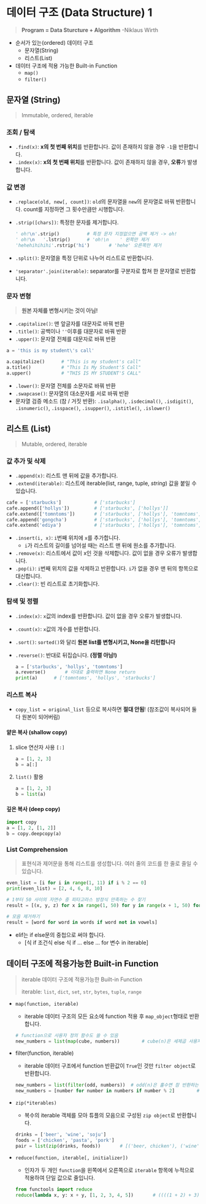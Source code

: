 # 데이터 구조 (Data Structure) 1

> **Program = Data Sturcture + Algorithm** -Niklaus Wirth

- 순서가 있는(ordered) 데이터 구조
  - 문자열(String)
  - 리스트(List)
- 데이터 구조에 적용 가능한 Built-in Function
  - `map()`
  - `filter()`



## 문자열 (String)

> Immutable, ordered, iterable

### 조회 / 탐색

- `.find(x)`: **x의 첫 번째 위치**를 반환합니다. 값이 존재하지 않을 경우 `-1`을 반환합니다.
- `.index(x)`: **x의 첫 번째 위치**를 반환합니다. 값이 존재하지 않을 경우, **오류**가 발생합니다.

### 값 변경

- `.replace(old, new[, count])`: `old`의 문자열을 `new`의 문자열로 바꿔 반환합니다. count를 지정하면 그 횟수만큼만 시행합니다.

- `.strip([chars])`: 특정한 문자를 제거합니다.

  ```python
  '	oh!\n'.strip()			# 특정 문자 지정없으면 공백 제거 -> oh!
  '	oh!\n	'.lstrip()		# 'oh!\n	' 왼쪽만 제거
  'hehehihihihi'.rstrip('hi')		# 'hehe' 오른쪽만 제거
  ```

- `.split()`: 문자열을 특정 단위로 나누어 리스트로 반환합니다.

- `'separator'.join(iterable)`: separator를 구분자로 합쳐 한 문자열로 반환합니다.

### 문자 변형

> **원본 자체를 변형시키는 것이 아님!**

- `.capitalize()`: 맨 앞글자를 대문자로 바꿔 반환
- `.title()`: 공백이나 `''`이후를 대문자로 바꿔 반환
- `.upper()`: 문자열 전체를 대문자로 바꿔 반환

```python
a = 'this is my student\'s call'

a.capitalize()		# "This is my student's call"
a.title()			# "This Is My Student'S Call"
a.upper()			# "THIS IS MY STUDENT'S CALL"
```

- `.lower()`: 문자열 전체를 소문자로 바꿔 반환
- `.swapcase()`: 문자열의 대소문자를 서로 바꿔 반환
- 문자열 검증 메소드 (참 / 거짓 반환): `.isalpha()`, `.isdecimal()`, `.isdigit()`, `.isnumeric()`, `.isspace()`, `.isupper()`, `.istitle()`, `.islower()`



## 리스트 (List)

> Mutable, ordered, iterable

### 값 추가 및 삭제

- `.append(x)`: 리스트 맨 뒤에 값을 추가합니다.
- `.extend(iterable)`: 리스트에 iterable(list, range, tuple, *string*) 값을 붙일 수 있습니다.

```python
cafe = ['starbucks']			# ['starbucks']
cafe.append(['hollys'])			# ['starbucks', ['hollys']]
cafe.extend(['tomntoms'])		# ['starbucks', ['hollys'], 'tomntoms']
cafe.append('gongcha')			# ['starbucks', ['hollys'], 'tomntoms', 										'gongcha']
cafe.extend('ediya')			# ['starbucks', ['hollys'], 'tomntoms', 										'gongcha', 'e', 'd', 'i', 'y', 'a']
```

- `.insert(i, x)`: `i`번째 위치에 `x`를 추가합니다.
  - `i`가 리스트의 길이를 넘어설 때는 리스트 맨 뒤에 원소를 추가합니다.
- `.remove(x)`: 리스트에서 값이 x인 것을 삭제합니다. 값이 없을 경우 오류가 발생합니다.
- `.pop(i)`: `i`번째 위치의 값을 삭제하고 반환합니다. `i`가 없을 경우 맨 뒤의 항목으로 대신합니다.
- `.clear()`: 빈 리스트로 초기화합니다.

### 탐색 및 정렬

- `.index(x)`: `x`값의 index를 반환합니다. 값이 없을 경우 오류가 발생합니다.

- `.count(x)`: `x`값의 개수를 반환합니다.

- `.sort()`: `sorted()`와 달리 **원본 list를 변형시키고, None을 리턴합니다**

- `.reverse()`: 반대로 뒤집습니다. **(정렬 아님!)**

  ```python
  a = ['starbucks', 'hollys', 'tomntoms']
  a.reverse()		# 이대로 출력하면 None return
  print(a)		# ['tomntoms', 'hollys', 'starbucks']
  ```

### 리스트 복사

- `copy_list = original_list` 등으로 복사하면 **절대 안됨**! (참조값이 복사되어 둘다 원본이 되어버림)

#### 얕은 복사 (shallow copy)

1. slice 연산자 사용 `[:]`

   ```python
   a = [1, 2, 3]
   b = a[:]
   ```

2. `list()` 활용

   ```python
   a = [1, 2, 3]
   b = list(a)
   ```

#### 깊은 복사 (deep copy)

```python
import copy
a = [1, 2, [1, 2]]
b = copy.deepcopy(a)
```

### List Comprehension

> 표현식과 제어문을 통해 리스트를 생성합니다. 여러 줄의 코드를 한 줄로 줄일 수 있습니다.

```python
even_list = [i for i in range(1, 11) if i % 2 == 0]
print(even_list) = [2, 4, 6, 8, 10]

# 1부터 50 사이의 자연수 중 피타고라스 방정식 만족하는 수 찾기
result = [(x, y, z) for x in range(1, 50) for y in range(x + 1, 50) for z in range(y + 1, 50) if z * z == x * x + y * y]

# 모음 제거하기
result = [word for word in words if word not in vowels]
```

- elif는 if else문의 중첩으로 써야 합니다.
  - [식 if 조건식 else 식 if ... else ... for 변수 in iterable]



## 데이터 구조에 적용가능한 Built-in Function

> iterable 데이터 구조에 적용가능한 Built-in Function
>
> iterable: `list`, `dict`, `set`, `str`, `bytes`, `tuple`, `range`

- `map(function, iterable)`

  -  iterable 데이터 구조의 모든 요소에 function 적용 후 `map_object`형태로 반환합니다.

  ```python
  # function으로 사용자 정의 함수도 쓸 수 있음
  new_numbers = list(map(cube, numbers))		# cube(n)은 세제곱 사용자 정의 함수
  ```

- filter(function, iterable)

  - iterable 데이터 구조에서 function 반환값이 `True`인 것만 `filter object`로 반환합니다.

  ```python
  new_numbers = list(filter(odd, numbers))	# odd(n)은 홀수면 참 반환하는 함수
  new_numbers = [number for number in numbers if number % 2]		# 동일 값 반환
  ```

- `zip(*iterables)`

  - 복수의 iterable 객체를 모아 튜플의 모음으로 구성된 `zip object`로 반환합니다.

  ```python
  drinks = ['beer', 'wine', 'soju']
  foods = ['chicken', 'pasta', 'pork']
  pair = list(zip(drinks, foods))		# [('beer, chicken'), ('wine', 'pasta'), 									('soju, pork')]
  ```

- `reduce(function, iterable[, initializer])`

  - 인자가 두 개인 `function`을 왼쪽에서 오른쪽으로 `iterable` 항목에 누적으로 적용하여 단일 값으로 줄입니다.

  ```python
  from functools import reduce
  reduce(lambda x, y: x + y, [1, 2, 3, 4, 5])		# ((((1 + 2) + 3) + 4) + 5)
  ```

  